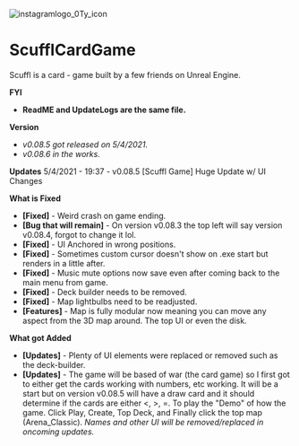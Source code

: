 ![instagramlogo_0Ty_icon](https://user-images.githubusercontent.com/83662366/117080672-5576e480-ad0c-11eb-889f-4f4b9618fa9c.png)
# ScufflCardGame
Scuffl is a card - game built by a few friends on Unreal Engine.

**FYI**
- **ReadME and UpdateLogs are the same file.**

**Version**
- *v0.08.5 got released on 5/4/2021.*
- *v0.08.6 in the works.*

**Updates**
5/4/2021 - 19:37 - v0.08.5 [Scuffl Game]
Huge Update w/ UI Changes

**What is Fixed**
- **[Fixed]** - Weird crash on game ending. 
- **[Bug that will remain]** - On version v0.08.3 the top left will say version v0.08.4, forgot to change it lol.
- **[Fixed]** - UI Anchored in wrong positions.
- **[Fixed]** - Sometimes custom cursor doesn't show on .exe start but renders in a little after.
- **[Fixed]** - Music mute options now save even after coming back to the main menu from game.
- **[Fixed]** - Deck builder needs to be removed.
- **[Fixed]** - Map lightbulbs need to be readjusted.
- **[Features]** - Map is fully modular now meaning you can move any aspect from the 3D map around. The top UI or even the disk. 

**What got Added**
- **[Updates]** - Plenty of UI elements were replaced or removed such as the deck-builder.
- **[Updates]** - The game will be based of war (the card game) so I first got to either get the cards working with numbers, etc working. It will be a start but on version v0.08.5 will have a draw card and it should determine if the cards are either <, >, =.
To play the "Demo" of how the game. Click Play, Create, Top Deck, and Finally click the top map (Arena_Classic).
*Names and other UI will be removed/replaced in oncoming updates.*

